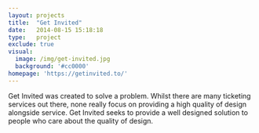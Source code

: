```yaml
---
layout: projects
title:  "Get Invited"
date:   2014-08-15 15:18:18
type:   project
exclude: true
visual:
  image: /img/get-invited.jpg
  background: '#cc0000'
homepage: 'https://getinvited.to/'
---
```

Get Invited was created to solve a problem. Whilst there are many ticketing services out there, none really focus on providing a high quality of design alongside service. Get Invited seeks to provide a well designed solution to people who care about the quality of design.